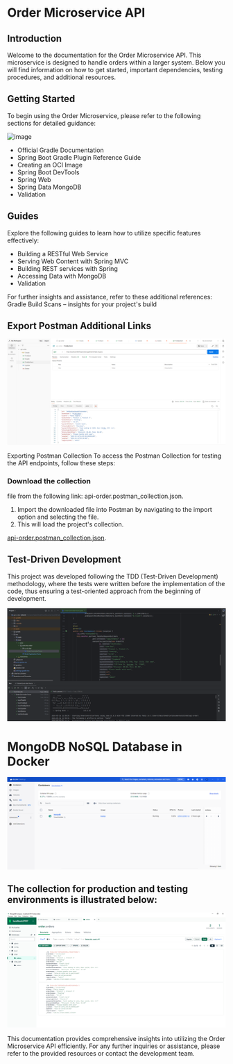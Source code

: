 # Order Microservice API


## Introduction
Welcome to the documentation for the Order Microservice API. This microservice is designed to handle orders within a larger system. Below you will find information on how to get started, important dependencies, testing procedures, and additional resources.

## Getting Started
To begin using the Order Microservice, please refer to the following sections for detailed guidance:

![image](https://github.com/neuberps/api-order/assets/128233610/79593dda-8567-4d21-b2b3-29ba272fb48d)


- Official Gradle Documentation
- Spring Boot Gradle Plugin Reference Guide
- Creating an OCI Image
- Spring Boot DevTools
- Spring Web
- Spring Data MongoDB
- Validation

## Guides

Explore the following guides to learn how to utilize specific features effectively:

- Building a RESTful Web Service
- Serving Web Content with Spring MVC
- Building REST services with Spring
- Accessing Data with MongoDB
- Validation

For further insights and assistance, refer to these additional references:
Gradle Build Scans – insights for your project's build



## Export Postman Additional Links

![img_2.png](img_2.png)

Exporting Postman Collection
To access the Postman Collection for testing the API endpoints, follow these steps:

### Download the collection
file from the following link: api-order.postman_collection.json.
1. Import the downloaded file into Postman by navigating to the import option and selecting the file.
2. This will load the project's collection.

[api-order.postman_collection.json](api-order.postman_collection.json).

## Test-Driven Development
This project was developed following the TDD (Test-Driven Development) methodology, where the tests were written before the implementation of the code, thus ensuring a test-oriented approach from the beginning of development.

![img.png](img.png)

# MongoDB NoSQL Database in Docker

![img_3.png](img_3.png)

## The collection for production and testing environments is illustrated below:

![img_4.png](img_4.png)

This documentation provides comprehensive insights into utilizing the Order Microservice API efficiently. For any further inquiries or assistance, please refer to the provided resources or contact the development team.
